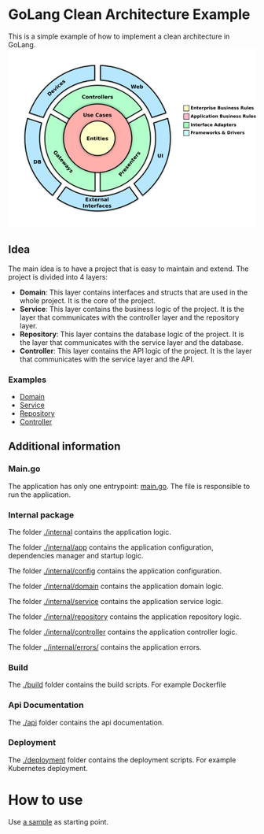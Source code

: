 # GoLang Clean Architecture Example
This is a simple example of how to implement a clean architecture in GoLang.
![Diagram](./documentation/diagram.png)
## Idea
The main idea is to have a project that is easy to maintain and extend. The project is divided into 4 layers:
- **Domain**: This layer contains interfaces and structs that are used in the whole project. It is the core of the project.
- **Service**: This layer contains the business logic of the project. It is the layer that communicates with the controller layer and the repository layer.
- **Repository**: This layer contains the database logic of the project. It is the layer that communicates with the service layer and the database.
- **Controller**: This layer contains the API logic of the project. It is the layer that communicates with the service layer and the API.
### Examples
* [Domain](./internal/domain)
* [Service](./internal/service)
* [Repository](./internal/repository)
* [Controller](./internal/controller)
## Additional information
### Main.go
The application has only one entrypoint: [main.go](./cmd/main.go). The file is responsible to run the application.
### Internal package
The folder [./internal](./internal) contains the application logic.

The folder [./internal/app](./internal/app) contains the application configuration, dependencies manager and startup logic.

The folder [./internal/config](./internal/config) contains the application configuration.

The folder [./internal/domain](./internal/domain) contains the application domain logic.

The folder [./internal/service](./internal/service) contains the application service logic.

The folder [./internal/repository](./internal/repository) contains the application repository logic.

The folder [./internal/controller](./internal/controller) contains the application controller logic.

The folder [../internal/errors/](./internal/errors) contains the application errors.
### Build
The [./build](./build) folder contains the build scripts. For example Dockerfile
### Api Documentation
The [./api](./api) folder contains the api documentation.
### Deployment
The [./deployment](./deployment) folder contains the deployment scripts. For example Kubernetes deployment.
# How to use
Use [a sample](https://github.com/VlasovArtem/go-clean-architecture-sample) as starting point. 